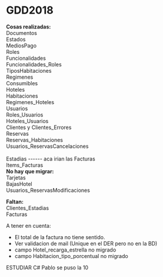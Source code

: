 # GDD2018
<b>Cosas realizadas:</b>
<br>
Documentos
<br>
Estados
<br>
MediosPago
<br>
Roles
<br>
Funcionalidades
<br>
Funcionalidades_Roles
<br>
TiposHabitaciones
<br>
Regimenes
<br>
Consumibles
<br>
Hoteles
<br>
Habitaciones
<br>
Regimenes_Hoteles
<br>
Usuarios
<br>
Roles_Usuarios
<br>
Hoteles_Usuarios
<br>
Clientes y Clientes_Errores
<br>
Reservas
<br>
Reservas_Habitaciones
<br>
Usuarios_ReservasCancelaciones
<br>
<br>
Estadias
------ aca irian las Facturas
<br>
Items_Facturas
<br>
<b>No hay que migrar:</b>
<br>
Tarjetas
<br>
BajasHotel
<br>
Usuarios_ReservasModificaciones

<b>Faltan:</b>
<br>
Clientes_Estadias
<br>
Facturas

A tener en cuenta:
- El total de la factura no tiene sentido.
- Ver validacion de mail (Unique en el DER pero no en la BD)
- campo Hotel_recarga_estrella no migrado
- campo Habitacion_tipo_porcentual no migrado

ESTUDIAR C#
Pablo se puso la 10
